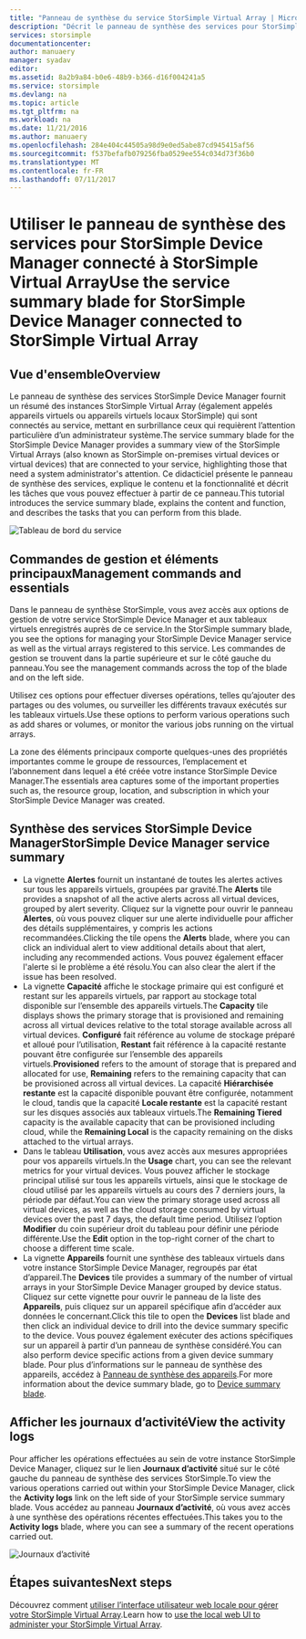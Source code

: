 ```yaml
---
title: "Panneau de synthèse du service StorSimple Virtual Array | Microsoft Docs"
description: "Décrit le panneau de synthèse des services pour StorSimple Device Manager et explique comment l’utiliser pour surveiller l’intégrité de votre instance StorSimple Virtual Array."
services: storsimple
documentationcenter: 
author: manuaery
manager: syadav
editor: 
ms.assetid: 8a2b9a84-b0e6-48b9-b366-d16f004241a5
ms.service: storsimple
ms.devlang: na
ms.topic: article
ms.tgt_pltfrm: na
ms.workload: na
ms.date: 11/21/2016
ms.author: manuaery
ms.openlocfilehash: 284e404c44505a98d9e0ed5abe87cd945415af56
ms.sourcegitcommit: f537befafb079256fba0529ee554c034d73f36b0
ms.translationtype: MT
ms.contentlocale: fr-FR
ms.lasthandoff: 07/11/2017
---
```

# <a name="use-the-service-summary-blade-for-storsimple-device-manager-connected-to-storsimple-virtual-array"></a><span data-ttu-id="77e93-103">Utiliser le panneau de synthèse des services pour StorSimple Device Manager connecté à StorSimple Virtual Array</span><span class="sxs-lookup"><span data-stu-id="77e93-103">Use the service summary blade for StorSimple Device Manager connected to StorSimple Virtual Array</span></span>
## <a name="overview"></a><span data-ttu-id="77e93-104">Vue d'ensemble</span><span class="sxs-lookup"><span data-stu-id="77e93-104">Overview</span></span>
<span data-ttu-id="77e93-105">Le panneau de synthèse des services StorSimple Device Manager fournit un résumé des instances StorSimple Virtual Array (également appelés appareils virtuels ou appareils virtuels locaux StorSimple) qui sont connectés au service, mettant en surbrillance ceux qui requièrent l’attention particulière d’un administrateur système.</span><span class="sxs-lookup"><span data-stu-id="77e93-105">The service summary blade for the StorSimple Device Manager provides a summary view of the StorSimple Virtual Arrays (also known as StorSimple on-premises virtual devices or virtual devices) that are connected to your service, highlighting those that need a system administrator's attention.</span></span> <span data-ttu-id="77e93-106">Ce didacticiel présente le panneau de synthèse des services, explique le contenu et la fonctionnalité et décrit les tâches que vous pouvez effectuer à partir de ce panneau.</span><span class="sxs-lookup"><span data-stu-id="77e93-106">This tutorial introduces the service summary blade, explains the content and function, and describes the tasks that you can perform from this blade.</span></span>

![Tableau de bord du service](./media/storsimple-virtual-array-service-summary/service-blade.png)

## <a name="management-commands-and-essentials"></a><span data-ttu-id="77e93-108">Commandes de gestion et éléments principaux</span><span class="sxs-lookup"><span data-stu-id="77e93-108">Management commands and essentials</span></span>
<span data-ttu-id="77e93-109">Dans le panneau de synthèse StorSimple, vous avez accès aux options de gestion de votre service StorSimple Device Manager et aux tableaux virtuels enregistrés auprès de ce service.</span><span class="sxs-lookup"><span data-stu-id="77e93-109">In the StorSimple summary blade, you see the options for managing your StorSimple Device Manager service as well as the virtual arrays registered to this service.</span></span> <span data-ttu-id="77e93-110">Les commandes de gestion se trouvent dans la partie supérieure et sur le côté gauche du panneau.</span><span class="sxs-lookup"><span data-stu-id="77e93-110">You see the management commands across the top of the blade and on the left side.</span></span>

<span data-ttu-id="77e93-111">Utilisez ces options pour effectuer diverses opérations, telles qu’ajouter des partages ou des volumes, ou surveiller les différents travaux exécutés sur les tableaux virtuels.</span><span class="sxs-lookup"><span data-stu-id="77e93-111">Use these options to perform various operations such as add shares or volumes, or monitor the various jobs running on the virtual arrays.</span></span>

<span data-ttu-id="77e93-112">La zone des éléments principaux comporte quelques-unes des propriétés importantes comme le groupe de ressources, l’emplacement et l’abonnement dans lequel a été créée votre instance StorSimple Device Manager.</span><span class="sxs-lookup"><span data-stu-id="77e93-112">The essentials area captures some of the important properties such as, the resource group, location, and subscription in which your StorSimple Device Manager was created.</span></span>

## <a name="storsimple-device-manager-service-summary"></a><span data-ttu-id="77e93-113">Synthèse des services StorSimple Device Manager</span><span class="sxs-lookup"><span data-stu-id="77e93-113">StorSimple Device Manager service summary</span></span>
* <span data-ttu-id="77e93-114">La vignette **Alertes** fournit un instantané de toutes les alertes actives sur tous les appareils virtuels, groupées par gravité.</span><span class="sxs-lookup"><span data-stu-id="77e93-114">The **Alerts** tile provides a snapshot of all the active alerts across all virtual devices, grouped by alert severity.</span></span> <span data-ttu-id="77e93-115">Cliquez sur la vignette pour ouvrir le panneau **Alertes**, où vous pouvez cliquer sur une alerte individuelle pour afficher des détails supplémentaires, y compris les actions recommandées.</span><span class="sxs-lookup"><span data-stu-id="77e93-115">Clicking the tile opens the **Alerts** blade, where you can click an individual alert to view additional details about that alert, including any recommended actions.</span></span> <span data-ttu-id="77e93-116">Vous pouvez également effacer l'alerte si le problème a été résolu.</span><span class="sxs-lookup"><span data-stu-id="77e93-116">You can also clear the alert if the issue has been resolved.</span></span>
* <span data-ttu-id="77e93-117">La vignette **Capacité** affiche le stockage primaire qui est configuré et restant sur les appareils virtuels, par rapport au stockage total disponible sur l’ensemble des appareils virtuels.</span><span class="sxs-lookup"><span data-stu-id="77e93-117">The **Capacity** tile displays shows the primary storage that is provisioned and remaining across all virtual devices relative to the total storage available across all virtual devices.</span></span> <span data-ttu-id="77e93-118">**Configuré** fait référence au volume de stockage préparé et alloué pour l’utilisation, **Restant** fait référence à la capacité restante pouvant être configurée sur l’ensemble des appareils virtuels.</span><span class="sxs-lookup"><span data-stu-id="77e93-118">**Provisioned** refers to the amount of storage that is prepared and allocated for use, **Remaining** refers to the remaining capacity that can be provisioned across all virtual devices.</span></span> <span data-ttu-id="77e93-119">La capacité **Hiérarchisée restante** est la capacité disponible pouvant être configurée, notamment le cloud, tandis que la capacité **Locale restante** est la capacité restant sur les disques associés aux tableaux virtuels.</span><span class="sxs-lookup"><span data-stu-id="77e93-119">The **Remaining Tiered** capacity is the available capacity that can be provisioned including cloud, while the **Remaining Local** is the capacity remaining on the disks attached to the virtual arrays.</span></span>
* <span data-ttu-id="77e93-120">Dans le tableau **Utilisation**, vous avez accès aux mesures appropriées pour vos appareils virtuels.</span><span class="sxs-lookup"><span data-stu-id="77e93-120">In the **Usage** chart, you can see the relevant metrics for your virtual devices.</span></span> <span data-ttu-id="77e93-121">Vous pouvez afficher le stockage principal utilisé sur tous les appareils virtuels, ainsi que le stockage de cloud utilisé par les appareils virtuels au cours des 7 derniers jours, la période par défaut.</span><span class="sxs-lookup"><span data-stu-id="77e93-121">You can view the primary storage used across all virtual devices, as well as the cloud storage consumed by virtual devices over the past 7 days, the default time period.</span></span> <span data-ttu-id="77e93-122">Utilisez l’option **Modifier** du coin supérieur droit du tableau pour définir une période différente.</span><span class="sxs-lookup"><span data-stu-id="77e93-122">Use the **Edit** option in the top-right corner of the chart to choose a different time scale.</span></span>
* <span data-ttu-id="77e93-123">La vignette **Appareils** fournit une synthèse des tableaux virtuels dans votre instance StorSimple Device Manager, regroupés par état d’appareil.</span><span class="sxs-lookup"><span data-stu-id="77e93-123">The **Devices** tile provides a summary of the number of virtual arrays in your StorSimple Device Manager grouped by device status.</span></span> <span data-ttu-id="77e93-124">Cliquez sur cette vignette pour ouvrir le panneau de la liste des **Appareils**, puis cliquez sur un appareil spécifique afin d’accéder aux données le concernant.</span><span class="sxs-lookup"><span data-stu-id="77e93-124">Click this tile to open the **Devices** list blade and then click an individual device to drill into the device summary specific to the device.</span></span> <span data-ttu-id="77e93-125">Vous pouvez également exécuter des actions spécifiques sur un appareil à partir d’un panneau de synthèse considéré.</span><span class="sxs-lookup"><span data-stu-id="77e93-125">You can also perform device specific actions from a given device summary blade.</span></span> <span data-ttu-id="77e93-126">Pour plus d’informations sur le panneau de synthèse des appareils, accédez à [Panneau de synthèse des appareils](storsimple-virtual-array-device-summary.md).</span><span class="sxs-lookup"><span data-stu-id="77e93-126">For more information about the device summary blade, go to [Device summary blade](storsimple-virtual-array-device-summary.md).</span></span>

## <a name="view-the-activity-logs"></a><span data-ttu-id="77e93-127">Afficher les journaux d’activité</span><span class="sxs-lookup"><span data-stu-id="77e93-127">View the activity logs</span></span>
<span data-ttu-id="77e93-128">Pour afficher les opérations effectuées au sein de votre instance StorSimple Device Manager, cliquez sur le lien **Journaux d’activité** situé sur le côté gauche du panneau de synthèse des services StorSimple.</span><span class="sxs-lookup"><span data-stu-id="77e93-128">To view the various operations carried out within your StorSimple Device Manager, click the **Activity logs** link on the left side of your StorSimple service summary blade.</span></span> <span data-ttu-id="77e93-129">Vous accédez au panneau **Journaux d’activité**, où vous avez accès à une synthèse des opérations récentes effectuées.</span><span class="sxs-lookup"><span data-stu-id="77e93-129">This takes you to the **Activity logs** blade, where you can see a summary of the recent operations carried out.</span></span>

![Journaux d’activité](./media/storsimple-virtual-array-service-summary/activity-log.png)

## <a name="next-steps"></a><span data-ttu-id="77e93-131">Étapes suivantes</span><span class="sxs-lookup"><span data-stu-id="77e93-131">Next steps</span></span>
<span data-ttu-id="77e93-132">Découvrez comment [utiliser l’interface utilisateur web locale pour gérer votre StorSimple Virtual Array](storsimple-ova-web-ui-admin.md).</span><span class="sxs-lookup"><span data-stu-id="77e93-132">Learn how to [use the local web UI to administer your StorSimple Virtual Array](storsimple-ova-web-ui-admin.md).</span></span>

